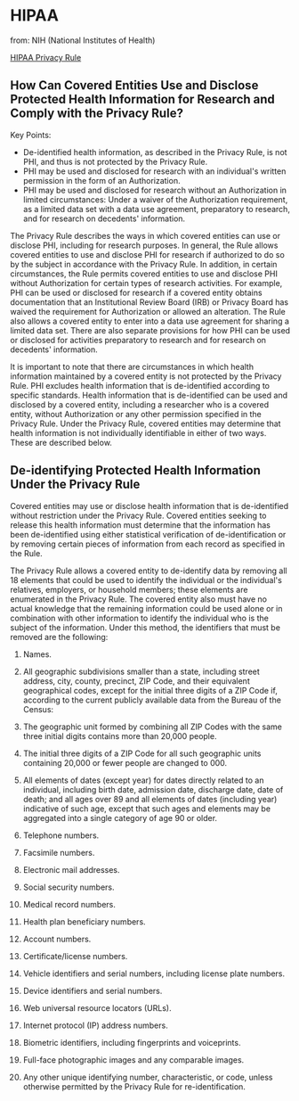 # HIPAA
from: NIH (National Institutes of Health)

[HIPAA Privacy Rule](http://privacyruleandresearch.nih.gov/pr_08.asp)

## How Can Covered Entities Use and Disclose Protected Health Information for Research and Comply with the Privacy Rule?

Key Points:
* De-identified health information, as described in the Privacy Rule, is not PHI, and thus is not protected by the Privacy Rule.
* PHI may be used and disclosed for research with an individual's written permission in the form of an Authorization.
* PHI may be used and disclosed for research without an Authorization in limited circumstances: Under a waiver of the Authorization requirement, as a limited data set with a data use agreement, preparatory to research, and for research on decedents' information.


The Privacy Rule describes the ways in which covered entities can use or disclose PHI, including for research purposes. In general, the Rule allows covered entities to use and disclose PHI for research if authorized to do so by the subject in accordance with the Privacy Rule. In addition, in certain circumstances, the Rule permits covered entities to use and disclose PHI without Authorization for certain types of research activities. For example, PHI can be used or disclosed for research if a covered entity obtains documentation that an Institutional Review Board (IRB) or Privacy Board has waived the requirement for Authorization or allowed an alteration. The Rule also allows a covered entity to enter into a data use agreement for sharing a limited data set. There are also separate provisions for how PHI can be used or disclosed for activities preparatory to research and for research on decedents' information.

It is important to note that there are circumstances in which health information maintained by a covered entity is not protected by the Privacy Rule. PHI excludes health information that is de-identified according to specific standards. Health information that is de-identified can be used and disclosed by a covered entity, including a researcher who is a covered entity, without Authorization or any other permission specified in the Privacy Rule. Under the Privacy Rule, covered entities may determine that health information is not individually identifiable in either of two ways. These are described below.

## De-identifying Protected Health Information Under the Privacy Rule

Covered entities may use or disclose health information that is de-identified without restriction under the Privacy Rule. Covered entities seeking to release this health information must determine that the information has been de-identified using either statistical verification of de-identification or by removing certain pieces of information from each record as specified in the Rule.

The Privacy Rule allows a covered entity to de-identify data by removing all 18 elements that could be used to identify the individual or the individual's relatives, employers, or household members; these elements are enumerated in the Privacy Rule. The covered entity also must have no actual knowledge that the remaining information could be used alone or in combination with other information to identify the individual who is the subject of the information. Under this method, the identifiers that must be removed are the following:


1. Names.
2. All geographic subdivisions smaller than a state, including street address, city, county, precinct, ZIP Code, and their equivalent geographical codes, except for the initial three digits of a ZIP Code if, according to the current publicly available data from the Bureau of the Census:
3. The geographic unit formed by combining all ZIP Codes with the same three initial digits contains more than 20,000 people.
4. The initial three digits of a ZIP Code for all such geographic units containing 20,000 or fewer people are changed to 000.
5. All elements of dates (except year) for dates directly related to an individual, including birth date, admission date, discharge date, date of death; and all ages over 89 and all elements of dates (including year) indicative of such age, except that such ages and elements may be aggregated into a single category of age 90 or older.
 	
6. Telephone numbers.
7. Facsimile numbers.
8. Electronic mail addresses.
9. Social security numbers.
10. Medical record numbers.
11. Health plan beneficiary numbers.
12. Account numbers.
13. Certificate/license numbers.
14. Vehicle identifiers and serial numbers, including license plate numbers.
15. Device identifiers and serial numbers.
16. Web universal resource locators (URLs).
17. Internet protocol (IP) address numbers.
18. Biometric identifiers, including fingerprints and voiceprints.
19. Full-face photographic images and any comparable images.
20. Any other unique identifying number, characteristic, or code, unless otherwise permitted by the Privacy Rule for re-identification.
